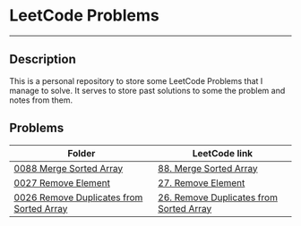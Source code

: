 # LeetCode Problems

---

## Description

This is a personal repository to store some LeetCode Problems that I manage to solve. It serves to store past solutions to some the problem and notes from them.

## Problems

| Folder                                                        | LeetCode link                                                                                                             |
| ------------------------------------------------------------- | ------------------------------------------------------------------------------------------------------------------------- |
| [0088 Merge Sorted Array](<Problems/0088 Merge Sorted Array>) | [88. Merge Sorted Array](https://leetcode.com/problems/merge-sorted-array/?envType=study-plan-v2&envId=top-interview-150) |
| [0027 Remove Element](<Problems/0027 Remove Element>)         | [27. Remove Element](https://leetcode.com/problems/remove-element/?envType=study-plan-v2&envId=top-interview-150)         |
|  [0026 Remove Duplicates from Sorted Array](<Problems/0026 Remove Duplicates from Sorted Array>)     |     [26. Remove Duplicates from Sorted Array](https://leetcode.com/problems/remove-duplicates-from-sorted-array/?envType=study-plan-v2&envId=top-interview-150)    |
